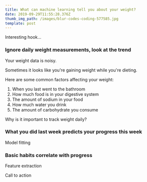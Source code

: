 ```yaml
---
title: What can machine learning tell you about your weight?
date: 2019-09-29T11:55:28.376Z
thumb_img_path: /images/blur-codes-coding-577585.jpg
template: post
---
```

Interesting hook...

### Ignore daily weight measurements, look at the trend

Your weight data is noisy.

Sometimes it looks like you're gaining weight while you're dieting.

Here are some common factors affecting your weight:
1. When you last went to the bathroom
2. How much food is in your digestive system
3. The amount of sodium in your food
4. How much water you drink
5. The amount of carbohydrate you consume

Why is it important to track weight daily?



### What you did last week predicts your progress this week

Model fitting

### Basic habits correlate with progress

Feature extraction

Call to action

